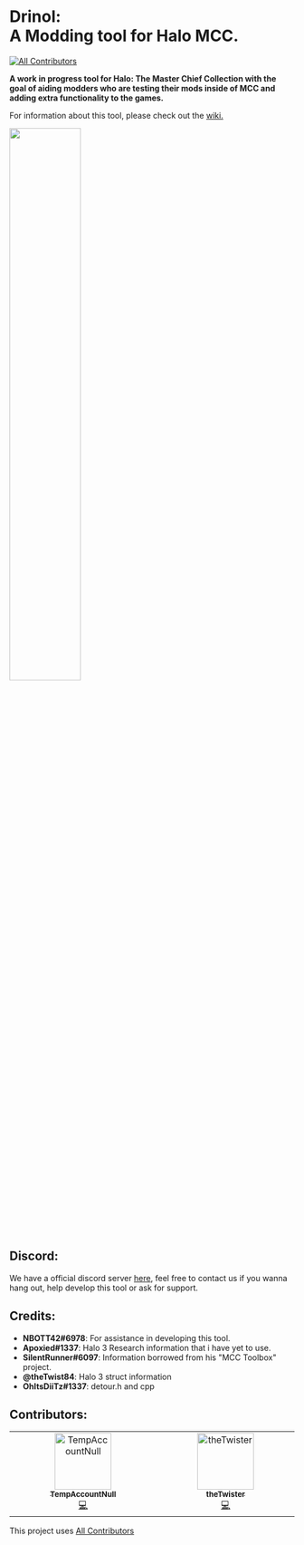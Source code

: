 #  Drinol: <br/> A Modding tool for Halo MCC.
<!-- ALL-CONTRIBUTORS-BADGE:START - Do not remove or modify this section -->
[![All Contributors](https://img.shields.io/badge/all_contributors-2-orange.svg?style=flat-square)](#contributors)
<!-- ALL-CONTRIBUTORS-BADGE:END -->
**A work in progress tool for Halo: The Master Chief Collection with the goal of aiding modders who are testing their mods inside of MCC and adding extra functionality to the games.**

For information about this tool, please check out the [wiki.](https://github.com/matty45/Drinol/wiki)

<img src="https://i.imgur.com/BYtmRAJ.jpeg" width=50%>

## Discord:
We have a official discord server [here](https://discord.gg/AkyKYTkPSJ), feel free to contact us if you wanna hang out, help develop this tool or ask for support.

  ## Credits:
 - **NBOTT42#6978**: For assistance in developing this tool.
 - **Apoxied#1337**: Halo 3 Research information that i have yet to use.
 - **SilentRunner#6097**: Information borrowed from his "MCC Toolbox"
   project.
 - **@theTwist84**: Halo 3 struct information
 - **OhItsDiiTz#1337**: detour.h and cpp

## Contributors:

<!-- ALL-CONTRIBUTORS-LIST:START - Do not remove or modify this section -->
<!-- prettier-ignore-start -->
<!-- markdownlint-disable -->
<table>
  <tbody>
    <tr>
      <td align="center" valign="top" width="14.28%"><a href="https://twitter.com/TempAccountNull"><img src="https://avatars.githubusercontent.com/u/11286901?v=4?s=100" width="100px;" alt="TempAccountNull"/><br /><sub><b>TempAccountNull</b></sub></a><br /><a href="https://github.com/matty45/Drinol/commits?author=TempAccountNull" title="Code">💻</a></td>
      <td align="center" valign="top" width="14.28%"><a href="https://github.com/theTwist84"><img src="https://avatars.githubusercontent.com/u/6237734?v=4?s=100" width="100px;" alt="theTwister"/><br /><sub><b>theTwister</b></sub></a><br /><a href="https://github.com/matty45/Drinol/commits?author=theTwist84" title="Code">💻</a></td>
    </tr>
  </tbody>
</table>

<!-- markdownlint-restore -->
<!-- prettier-ignore-end -->

<!-- ALL-CONTRIBUTORS-LIST:END -->
<!-- prettier-ignore-start -->
<!-- markdownlint-disable -->

<!-- markdownlint-restore -->
<!-- prettier-ignore-end -->

<!-- ALL-CONTRIBUTORS-LIST:END -->

This project uses [All Contributors](https://allcontributors.org/)
